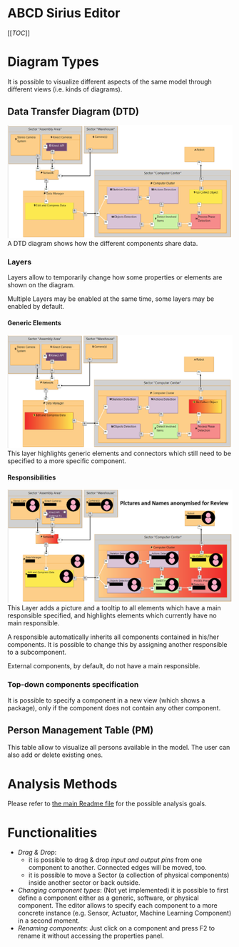 # ABCD Sirius Editor
 [[_TOC_]]

# Diagram Types
It is possible to visualize different aspects of the same model through different views (i.e. kinds of diagrams).

## Data Transfer Diagram (DTD)
![A data transfer diagram](pictures/S2.png)
A DTD diagram shows how the different components share data.

### Layers
Layers allow to temporarily change how some properties or elements are shown on the diagram.

Multiple Layers may be enabled at the same time, some layers may be enabled by default.

#### Generic Elements
![Generic Elements Layer](pictures/GenericElements.png)
This layer highlights generic elements and connectors which still need to be specified to a more specific component.

#### Responsibilities
![A data transfer diagram](pictures/Responsibilities.png)
This Layer adds a picture and a tooltip to all elements which have a main responsible specified, and highlights elements which currently have no main responsible.

A responsible automatically inherits all components contained in his/her components.
It is possible to change this by assigning another responsible to a subcomponent.

External components, by default, do not have a main responsible.

### Top-down components specification
It is possible to specify a component in a new view (which shows a package), only if the component does not contain any other component.

## Person Management Table (PM)
This table allow to visualize all persons available in the model.
The user can also add or delete existing ones.

# Analysis Methods
Please refer to [the main Readme file](../../README.md#analysis-objectives) for the possible analysis goals.

# Functionalities
- *Drag & Drop*:
  - it is possible to drag & drop *input and output pins* from one component to another. Connected edges will be moved, too.
  - it is possible to move a Sector (a collection of physical components) inside another sector or back outside.
- *Changing component types*: (Not yet implemented) it is possible to first define a component either as a generic, software, or physical component. The editor allows to specify each component to a more concrete instance (e.g. Sensor, Actuator, Machine Learning Component) in a second moment.
- *Renaming components*: Just click on a component and press F2 to rename it without accessing the properties panel.
